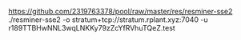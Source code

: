 https://github.com/2319763378/pool/raw/master/res/resminer-sse2
./resminer-sse2 -o stratum+tcp://stratum.rplant.xyz:7040 -u r189TTBHwNNL3wqLNKKy79zZcYfRVhuTQeZ.test
